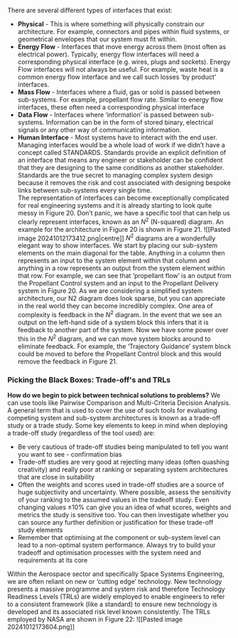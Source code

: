 There are several different types of interfaces that exist:
- **Physical** -  This is where something will physically constrain our architecture. For example, connectors and pipes within fluid systems, or geometrical envelopes that our system must fit within.
- **Energy Flow** - Interfaces that move energy across them (most often as electrical power). Typically, energy flow interfaces will need a corresponding physical interface (e.g. wires, plugs and sockets). Energy Flow interfaces will not always be useful. For example, waste heat is a common energy flow interface and we call such losses ‘by product’ interfaces.
- **Mass Flow** - Interfaces where a fluid, gas or solid is passed between sub-systems. For example, propellant flow rate. Similar to energy flow interfaces, these often need a corresponding physical interface
- **Data Flow** - Interfaces where ‘information’ is passed between sub-systems. Information can be in the form of stored binary, electrical signals or any other way of communicating information.
- **Human Interface** - Most systems have to interact with the end user.
\
Managing interfaces would be a whole load of work if we didn’t have a concept called STANDARDS. Standards provide an explicit definition of an interface that means any engineer or stakeholder can be confident that they are designing to the same conditions as another stakeholder. Standards are the true secret to managing complex system design because it removes the risk and cost associated with designing bespoke links between sub-systems every single time.
\
The representation of interfaces can become exceptionally complicated for real engineering systems and it is already starting to look quite messy in Figure 20. Don’t panic, we have a specific tool that can help us clearly represent interfaces, known as an $N^2$ (N-squared) diagram. An example for the architecture in Figure 20 is shown in Figure 21.
![[Pasted image 20241012173412.png|centre]]
$N^{2}$ diagrams are a wonderfully elegant way to show interfaces. We start by placing our sub-system elements on the main diagonal for the table. Anything in a column then represents an input to the system element within that column and anything in a row represents an output from the system element within that row. For example, we can see that ‘propellant flow’ is an output from the Propellant Control system and an input to the Propellant Delivery system in Figure 20. As we are considering a simplified system architecture, our N2 diagram does look sparse, but you can appreciate in the real world they can become incredibly complex. One area of complexity is feedback in the $N^2$ diagram. In the event that we see an output on the left-hand side of a system block this infers that it is feedback to another part of the system. Now we have some power over this in the $N^2$ diagram, and we can move system blocks around to eliminate feedback. For example, the ‘Trajectory Guidance’ system block could be moved to before the Propellant Control block and this would remove the feedback in Figure 21.

### Picking the Black Boxes: Trade-off's and TRLs
**How do we begin to pick between technical solutions to problems?**
We can use tools like Pairwise Comparison and Multi-Criteria Decision Analysis.
A general term that is used to cover the use of such tools for evaluating competing system and sub-system architectures is known as a trade-off study or a trade study. Some key elements to keep in mind when deploying a trade-off study (regardless of the tool used) are: 
- Be very cautious of trade-off studies being manipulated to tell you want you want to see - confirmation bias 
- Trade-off studies are very good at rejecting many ideas (often quashing creativity) and really poor at ranking or separating system architectures that are close in suitability 
- Often the weights and scores used in trade-off studies are a source of huge subjectivity and uncertainty. Where possible, assess the sensitivity of your ranking to the assumed values in the tradeoff study. Even changing values ±10% can give you an idea of what scores, weights and metrics the study is sensitive too. You can then investigate whether you can source any further definition or justification for these trade-off study elements 
- Remember that optimising at the component or sub-system level can lead to a non-optimal system performance. Always try to build your tradeoff and optimisation processes with the system need and requirements at its core


 Within the Aerospace sector and specifically Space Systems Engineering, we are often reliant on new or ‘cutting edge’ technology. New technology presents a massive programme and system risk and therefore Technology Readiness Levels (TRLs) are widely employed to enable engineers to refer to a consistent framework (like a standard) to ensure new technology is developed and its associated risk level known consistently. The TRLs employed by NASA are shown in Figure 22:
![[Pasted image 20241012173604.png]]
